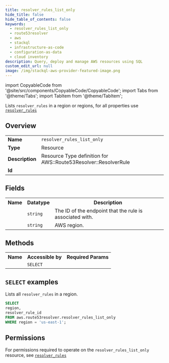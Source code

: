 ```yaml
---
title: resolver_rules_list_only
hide_title: false
hide_table_of_contents: false
keywords:
  - resolver_rules_list_only
  - route53resolver
  - aws
  - stackql
  - infrastructure-as-code
  - configuration-as-data
  - cloud inventory
description: Query, deploy and manage AWS resources using SQL
custom_edit_url: null
image: /img/stackql-aws-provider-featured-image.png
---
```


import CopyableCode from '@site/src/components/CopyableCode/CopyableCode';
import Tabs from '@theme/Tabs';
import TabItem from '@theme/TabItem';

Lists <code>resolver_rules</code> in a region or regions, for all properties use <a href="/services/serviceName/resolver_rules/"><code>resolver_rules</code></a>

## Overview
<table>
<tbody>
<tr><td><b>Name</b></td><td><code>resolver_rules_list_only</code></td></tr>
<tr><td><b>Type</b></td><td>Resource</td></tr>
<tr><td><b>Description</b></td><td>Resource Type definition for AWS::Route53Resolver::ResolverRule</td></tr>
<tr><td><b>Id</b></td><td><CopyableCode code="aws.route53resolver.resolver_rules_list_only" /></td></tr>
</tbody>
</table>

## Fields
<table>
<tbody>
<tr><th>Name</th><th>Datatype</th><th>Description</th></tr><tr><td><CopyableCode code="resolver_rule_id" /></td><td><code>string</code></td><td>The ID of the endpoint that the rule is associated with.</td></tr>
<tr><td><CopyableCode code="region" /></td><td><code>string</code></td><td>AWS region.</td></tr>
</tbody>
</table>

## Methods

<table>
<tbody>
  <tr>
    <th>Name</th>
    <th>Accessible by</th>
    <th>Required Params</th>
  </tr>
  <tr>
    <td><CopyableCode code="list_resources" /></td>
    <td><code>SELECT</code></td>
    <td><CopyableCode code="region" /></td>
  </tr>
</tbody>
</table>

## `SELECT` examples
Lists all <code>resolver_rules</code> in a region.
```sql
SELECT
region,
resolver_rule_id
FROM aws.route53resolver.resolver_rules_list_only
WHERE region = 'us-east-1';
```


## Permissions

For permissions required to operate on the <code>resolver_rules_list_only</code> resource, see <a href="/services/route53resolver/resolver_rules/#permissions"><code>resolver_rules</code></a>

